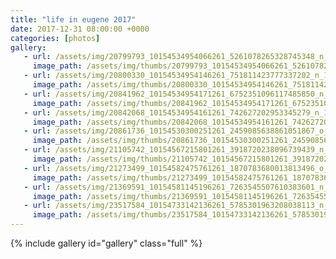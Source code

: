 ```yaml
---
title: "life in eugene 2017"
date: 2017-12-31 08:00:00 +0000
categories: [photos]
gallery:
   - url: /assets/img/20799793_10154534954066261_5261078265328745348_n_10154534954066261.jpg
     image_path: /assets/img/thumbs/20799793_10154534954066261_5261078265328745348_n_10154534954066261.png
   - url: /assets/img/20800330_10154534954146261_751811423777337202_n_10154534954146261.jpg
     image_path: /assets/img/thumbs/20800330_10154534954146261_751811423777337202_n_10154534954146261.png
   - url: /assets/img/20841962_10154534954171261_6752351096117485850_n_10154534954171261.jpg
     image_path: /assets/img/thumbs/20841962_10154534954171261_6752351096117485850_n_10154534954171261.png
   - url: /assets/img/20842068_10154534954161261_742627202953345279_n_10154534954161261.jpg
     image_path: /assets/img/thumbs/20842068_10154534954161261_742627202953345279_n_10154534954161261.png
   - url: /assets/img/20861736_10154530300251261_2459085638861051867_o_10154530300251261.jpg
     image_path: /assets/img/thumbs/20861736_10154530300251261_2459085638861051867_o_10154530300251261.png
   - url: /assets/img/21105742_10154567215801261_3918720238096739439_n_10154567215801261.jpg
     image_path: /assets/img/thumbs/21105742_10154567215801261_3918720238096739439_n_10154567215801261.png
   - url: /assets/img/21273499_10154582475761261_1870783680013813496_o_10154582475761261.jpg
     image_path: /assets/img/thumbs/21273499_10154582475761261_1870783680013813496_o_10154582475761261.png
   - url: /assets/img/21369591_10154581145196261_7263545507610383601_n_10154581145196261.jpg
     image_path: /assets/img/thumbs/21369591_10154581145196261_7263545507610383601_n_10154581145196261.png
   - url: /assets/img/23517584_10154733142136261_5785301963208038113_n_10154733142136261.jpg
     image_path: /assets/img/thumbs/23517584_10154733142136261_5785301963208038113_n_10154733142136261.png
---
```

{% include gallery id="gallery" class="full" %}
